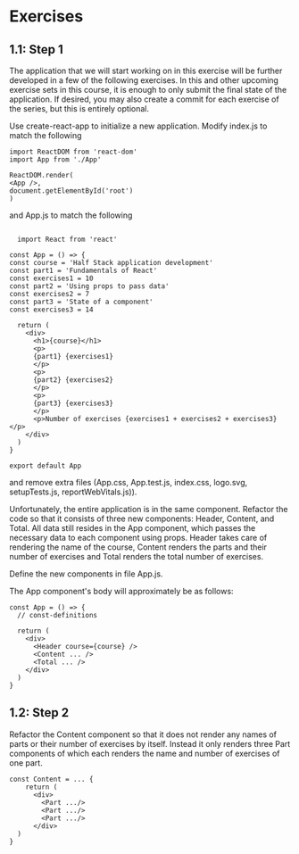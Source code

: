 # Exercises

## 1.1: Step 1

The application that we will start working on in this exercise will be further developed in a few of the following exercises. In this and other upcoming exercise sets in this course, it is enough to only submit the final state of the application. If desired, you may also create a commit for each exercise of the series, but this is entirely optional.

Use create-react-app to initialize a new application. Modify index.js to match the following

```
import ReactDOM from 'react-dom'
import App from './App'

ReactDOM.render(
<App />,
document.getElementById('root')
)
```

and App.js to match the following

```

  import React from 'react'

const App = () => {
const course = 'Half Stack application development'
const part1 = 'Fundamentals of React'
const exercises1 = 10
const part2 = 'Using props to pass data'
const exercises2 = 7
const part3 = 'State of a component'
const exercises3 = 14

  return (
    <div>
      <h1>{course}</h1>
      <p>
      {part1} {exercises1}
      </p>
      <p>
      {part2} {exercises2}
      </p>
      <p>
      {part3} {exercises3}
      </p>
      <p>Number of exercises {exercises1 + exercises2 + exercises3}</p>
    </div>
  )
}

export default App
```

and remove extra files (App.css, App.test.js, index.css, logo.svg, setupTests.js, reportWebVitals.js)).

Unfortunately, the entire application is in the same component. Refactor the code so that it consists of three new components: Header, Content, and Total. All data still resides in the App component, which passes the necessary data to each component using props. Header takes care of rendering the name of the course, Content renders the parts and their number of exercises and Total renders the total number of exercises.

Define the new components in file App.js.

The App component's body will approximately be as follows:

```
const App = () => {
  // const-definitions

  return (
    <div>
      <Header course={course} />
      <Content ... />
      <Total ... />
    </div>
  )
}
```

## 1.2: Step 2

Refactor the Content component so that it does not render any names of parts or their number of exercises by itself. Instead it only renders three Part components of which each renders the name and number of exercises of one part.

```
const Content = ... {
    return (
      <div>
        <Part .../>
        <Part .../>
        <Part .../>
      </div>
  )
}
```

